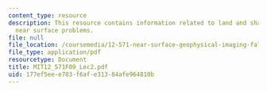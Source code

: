 ```yaml
---
content_type: resource
description: This resource contains information related to land and shallow marine
  near surface problems.
file: null
file_location: /coursemedia/12-571-near-surface-geophysical-imaging-fall-2009/177ef5eee783f6afe31384afe964810b_MIT12_571F09_Lec2.pdf
file_type: application/pdf
resourcetype: Document
title: MIT12_571F09_Lec2.pdf
uid: 177ef5ee-e783-f6af-e313-84afe964810b
---
```

